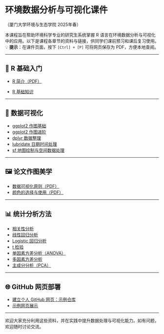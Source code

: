 # 环境数据分析与可视化课件  
（厦门大学环境与生态学院 2025年春）

本课程旨在帮助环境科学专业的研究生系统掌握 R 语言在环境数据分析与可视化中的应用。以下是课程各章节的资料与链接，供同学们课前预习和课后复习使用。  
💡 **提示**：在课件页面，按下 `[Ctrl] + [P]` 可将网页保存为 PDF，方便本地查阅。

---

## 📘 R 基础入门

- [R 简介（PDF）](https://tan-qiao-guo.github.io/environmental_data_analysis_and_visualization/1a.%20R_introduction.pdf)  

- [R 基础知识](https://tan-qiao-guo.github.io/1b_R_basics/#1)

---

## 🎨 数据可视化

- [ggplot2 作图基础](https://tan-qiao-guo.github.io/2_ggplot_essentials/#1)  
- [ggplot2 作图进阶](https://tan-qiao-guo.github.io/3_ggplot_advanced/#1)  
- [dplyr 数据整理](https://tan-qiao-guo.github.io/4_dplyr_data_wrangling/#1)  
- [lubridate 日期时间处理](https://tan-qiao-guo.github.io/5_lubridate_date_time_data/#1)  
- [sf 地图绘制与空间数据处理](https://tan-qiao-guo.github.io/6_sf_maps/#1)


---

## 🖼️ 论文作图美学

- [数据可视化原则（PDF）](https://tan-qiao-guo.github.io/environmental_data_analysis_and_visualization/7a.%20%E6%95%B0%E6%8D%AE%E5%8F%AF%E8%A7%86%E5%8C%96%E5%8E%9F%E5%88%99-2025.pdf)
- [颜色的选择与使用（PDF）](https://tan-qiao-guo.github.io/environmental_data_analysis_and_visualization/7b.%20%E9%A2%9C%E8%89%B2%E7%9A%84%E9%80%89%E6%8B%A9%E5%92%8C%E4%BD%BF%E7%94%A8-2025.pdf)

---

## 📊 统计分析方法

- [相关性分析](https://tan-qiao-guo.github.io/8_correlation_analysis/#1)
- [线性回归分析](https://tan-qiao-guo.github.io/9_multiple_linear_regression/#1)
- [Logistic 回归分析](https://tan-qiao-guo.github.io/10_logistic_regression/#1)
- [t 检验](https://tan-qiao-guo.github.io/11_t_test/#1)
- [单因素方差分析（ANOVA）](https://tan-qiao-guo.github.io/12_anova/#1)
- [多因素方差分析](https://tan-qiao-guo.github.io/13_two_way_anova/#1)
- [主成分分析（PCA）](https://tan-qiao-guo.github.io/14_pca/#1)

---

## 🌐 GitHub 网页部署

- [建立个人 GitHub 网页：示例仓库](https://github.com/tan-qiao-guo/20230616-example-page)  
- [示例网页展示](https://tan-qiao-guo.github.io/HeWY_2025_MPB/)

---

欢迎大家充分利用这些资料，并在实践中提升数据处理与可视化能力。如有问题，欢迎随时讨论交流。
